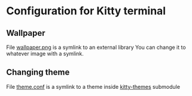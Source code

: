 # Configuration for Kitty terminal

## Wallpaper

File [wallpaper.png](./wallpaper.png) is a symlink to an external library
You can change it to whatever image with a symlink. 

## Changing theme

File [theme.conf](./theme.conf) is a symlink to a theme inside [kitty-themes](./kitty-themes/) submodule
